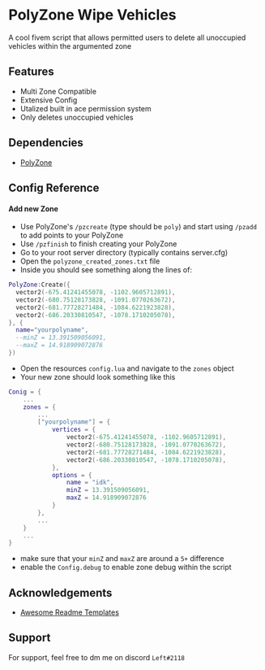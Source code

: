 
# PolyZone Wipe Vehicles

A cool fivem script that allows permitted users to delete all unoccupied vehicles within the argumented zone


## Features

- Multi Zone Compatible
- Extensive Config
- Utalized built in ace permission system
- Only deletes unoccupied vehicles

## Dependencies

- [PolyZone](https://github.com/mkafrin/PolyZone)
## Config Reference

#### Add new Zone

- Use PolyZone's `/pzcreate` (type should be `poly`) and start using `/pzadd` to add points to your PolyZone
- Use `/pzfinish` to finish creating your PolyZone
- Go to your root server directory (typically contains server.cfg)
- Open the `polyzone_created_zones.txt` file
- Inside you should see something along the lines of:
```lua
PolyZone:Create({
  vector2(-675.41241455078, -1102.9605712891),
  vector2(-680.75128173828, -1091.0770263672),
  vector2(-681.77728271484, -1084.6221923828),
  vector2(-686.20330810547, -1078.1710205078),
}, {
  name="yourpolyname",
  --minZ = 13.391509056091,
  --maxZ = 14.918909072876
})
```
- Open the resources `config.lua` and navigate to the `zones` object
- Your new zone should look something like this
```lua
Conig = {
    ...
    zones = {
        ...
        ["yourpolyname"] = {
            vertices = {
                vector2(-675.41241455078, -1102.9605712891),
                vector2(-680.75128173828, -1091.0770263672),
                vector2(-681.77728271484, -1084.6221923828),
                vector2(-686.20330810547, -1078.1710205078),
            },
            options = {
                name = "idk",
                minZ = 13.391509056091,
                maxZ = 14.918909072876
            }
        },
        ...
    }
    ...
}
```
- make sure that your `minZ` and `maxZ` are around a `5+` difference
- enable the `Config.debug` to enable zone debug within the script
## Acknowledgements

 - [Awesome Readme Templates](https://gist.github.com/IllidanS4/9865ed17f60576425369fc1da70259b2)
## Support

For support, feel free to dm me on discord `Left#2118`